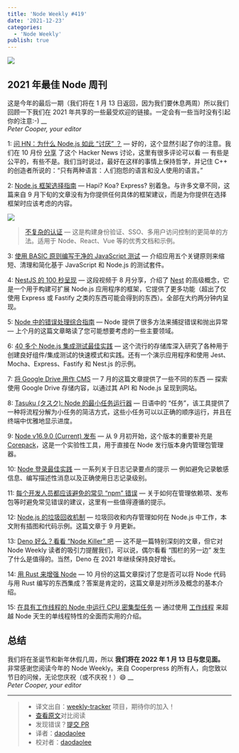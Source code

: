 ```yaml
---
title: 'Node Weekly #419'
date: '2021-12-23'
categories:
  - 'Node Weekly'
publish: true
---
```


![](https://res.cloudinary.com/cpress/image/upload/w_1280,e_sharpen:60/v1639490464/fnwgemhn7zfenyjq6jg8.png)

## 2021 年最佳 Node 周刊

这是今年的最后一期（我们将在 1 月 13 日返回，因为我们要休息两周）所以我们回顾一下我们在 2021 年共享的一些最受欢迎的链接。一定会有一些当时没有引起你的注意:-) \_\_  
_Peter Cooper, your editor_

<!--以上是预览信息，图片一张或限制百字左右，前者优先-->
<!-- more -->

1: [问 HN：为什么 Node.js 如此 “讨厌” ？](https://nodeweekly.com/link/117820/web "news.ycombinator.com") — 好的，这个显然引起了你的注意。我们在 10 月份 [分享](https://nodeweekly.com/link/117821/web) 了这个 Hacker News 讨论，这里有很多评论可以看 — 有些是公平的，有些不是。我们当时说过，最好在这样的事情上保持哲学，并记住 C++ 的创造者所说的：“只有两种语言：人们抱怨的语言和没人使用的语言。”

2: [Node.js 框架选择指南](./nodejs_framework_selection_guide.md) — Hapi? Koa? Express? 别着急。与许多文章不同，这篇来自 9 月下旬的文章没有为你提供任何具体的框架建议，而是为你提供在选择框架时应该考虑的内容。

![](https://copm.s3.amazonaws.com/ef86f60f.png)

> [不复杂的认证](https://nodeweekly.com/link/117823/web) — 这是构建身份验证、SSO、多用户访问控制的更简单的方法。适用于 Node、React、Vue 等的优秀文档和示例。

3: [使用 BASIC 原则编写干净的 JavaScript 测试](https://nodeweekly.com/link/117824/web "yonigoldberg.medium.com") — 介绍应用五个关键原则来缩短、清理和简化基于 JavaScript 和 Node.js 的测试套件。

4: [NestJS 的 100 秒呈现](https://nodeweekly.com/link/117825/web "www.youtube.com") — 这段视频于 8 月分享，介绍了 [Nest](https://nodeweekly.com/link/117826/web) 的高级概念，它是一个用于构建可扩展 Node.js 应用程序的框架，它提供了更多功能（超出了仅使用 Express 或 Fastify 之类的东西可能会得到的东西）。全部在大约两分钟内呈现。

5: [Node 中的错误处理综合指南](https://nodeweekly.com/link/117827/web "www.honeybadger.io") — Node 提供了很多方法来捕捉错误和抛出异常 — 上个月的这篇文章略读了您可能想要考虑的一些主要领域。

6: [40 多个 Node.js 集成测试最佳实践](https://nodeweekly.com/link/117828/web "github.com") — 这个流行的存储库深入研究了各种用于创建良好组件/集成测试的快速模式和实践。还有一个演示应用程序和使用 Jest、Mocha、Express、Fastify 和 Nest.js 的示例。

7: [将 Google Drive 用作 CMS](https://nodeweekly.com/link/117830/web "css-tricks.com") — 7 月的这篇文章提供了一些不同的东西 — 探索使用 Google Drive 存储内容，以通过其 API 和 Node.js 呈现到网站。

8: [Tasuku (タスク): Node 的最小任务运行器](https://nodeweekly.com/link/117831/web "github.com") — 日语中的 “任务”，该工具提供了一种将流程分解为小任务的简洁方式，这些小任务可以以正确的顺序运行，并且在终端中优雅地显示进度。

9: [Node v16.9.0 (Current) 发布](https://nodeweekly.com/link/117832/web "nodejs.org") — 从 9 月初开始，这个版本的重要补充是 [Corepack](https://nodeweekly.com/link/117833/web)，这是一个实验性工具，用于直接在 Node 发行版本身内管理包管理器。

10: [Node 登录最佳实践](https://nodeweekly.com/link/117834/web "blog.appsignal.com") — 一系列关于日志记录要点的提示 — 例如避免记录敏感信息、编写描述性消息以及正确使用日志记录级别。

11: [每个开发人员都应该避免的常见 “npm” 错误](https://nodeweekly.com/link/117836/web "blog.bitsrc.io") — 关于如何在管理依赖项、发布包等时避免常见错误的建议，这里有一些值得遵循的提示。

12: [Node.js 的垃圾回收机制](https://nodeweekly.com/link/117837/web "blog.risingstack.com") — 垃圾回收和内存管理如何在 Node.js 中工作，本文附有插图和代码示例。这篇文章于 9 月更新。

13: [Deno 好么？看看 “Node Killer” 吧](https://nodeweekly.com/link/117838/web "blog.bitsrc.io") — 这不是一篇特别深刻的文章，但它对 Node Weekly 读者的吸引力提醒我们，可以说，偶尔看看 “围栏的另一边” 发生了什么是值得的。当然，Deno 在 2021 年继续保持良好增长。

14: [用 Rust 来增强 Node](https://nodeweekly.com/link/117840/web "yieldcode.blog") — 10 月份的这篇文章探讨了您是否可以将 Node 代码与用 Rust 编写的东西集成？答案是肯定的，这篇文章是对所涉及概念的基本介绍。

15: [在具有工作线程的 Node 中运行 CPU 密集型任务](https://nodeweekly.com/link/117841/web "yarin.dev") — 通过使用 [工作线程](https://nodeweekly.com/link/117842/web) 来超越 Node 天生的单线程特性的全面而实用的介绍。

## **总结**

我们将在圣诞节和新年休假几周，所以 **我们将在 2022 年 1 月 13 日与您见面。** 非常感谢您阅读今年的 Node Weekly。来自 Cooperpress 的所有人，向您致以节日的问候，无论您庆祝（或不庆祝！）😄 \_\_  
_Peter Cooper, your editor_

---

> - 译文出自：[weekly-tracker](https://github.com/FEDarling/weekly-tracker) 项目，期待你的加入！
> - [查看原文](https://nodeweekly.com/link/117819/web)对比阅读
> - 发现错误？[提交 PR](https://github.com/FEDarling/weekly-tracker/blob/main/weeklys/node_weekly/419/README.md)
> - 译者：[daodaolee](https://github.com/daodaolee)
> - 校对者：[daodaolee](https://github.com/daodaolee)
